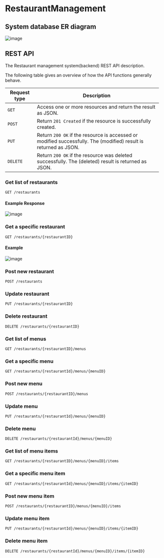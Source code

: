 # RestaurantManagement
## System database ER diagram
![image](https://user-images.githubusercontent.com/67903431/195720011-1ee3054e-f7f2-4dc4-990c-6a3f1451ea82.png)

## REST API
The Restaurant management system(backend) REST API description.

The following table gives an overview of how the API functions generally behave.

| Request type | Description |
| ------------ | ----------- |
| `GET`    | Access one or more resources and return the result as JSON. |
| `POST`   | Return `201 Created` if the resource is successfully created. |
| `PUT`    | Return `200 OK` if the resource is accessed or modified successfully. The (modified) result is returned as JSON. |
| `DELETE` | Return `200 OK` if the resource was deleted successfully. The (deleted) result is returned as JSON. |

### Get list of restaurants
`GET /restaurants`
#### Example Response
  ![image](https://user-images.githubusercontent.com/67903431/195717352-98e2daee-f1e0-44d7-950a-4882b81efbbd.png)


### Get a specific restaurant
`GET /restaurants/{restaurantID}`
#### Example
![image](https://user-images.githubusercontent.com/67903431/195717465-0f15d9ae-70bf-48dc-af72-de885cb9ddb7.png)



### Post new restaurant
`POST /restaurants`

### Update restaurant
`PUT /restaurants/{restaurantID}`

### Delete restaurant 
`DELETE /restaurants/{restaurantID}`


### Get list of menus
`GET /restaurants/{restaurantID}/menus`

### Get a specific menu
`GET /restaurants/{restaurantId}/menus/{menuID}`

### Post new menu
`POST /restaurants/{restaurantID}/menus`

### Update menu
`PUT /restaurants/{restaurantId}/menus/{menuID}`

### Delete menu
`DELETE /restaurants/{restaurantId}/menus/{menuID}`


### Get list of menu items
`GET /restaurants/{restaurantID}/menus/{menuID}/items`

### Get a specific menu item
`GET /restaurants/{restaurantId}/menus/{menuID}/items/{itemID}`

### Post new menu item
`POST /restaurants/{restaurantID}/menus/{menuID}/items`

### Update menu item
`PUT /restaurants/{restaurantId}/menus/{menuID}/items/{itemID}`

### Delete menu item
`DELETE /restaurants/{restaurantId}/menus/{menuID}/items/{itemID}`

